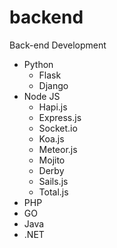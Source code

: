 # backend
Back-end Development
 - Python
   - Flask
   - Django
 - Node JS
   - Hapi.js
   - Express.js
   - Socket.io
   - Koa.js
   - Meteor.js
   - Mojito
   - Derby
   - Sails.js
   - Total.js
 - PHP
 - GO
 - Java
 - .NET
